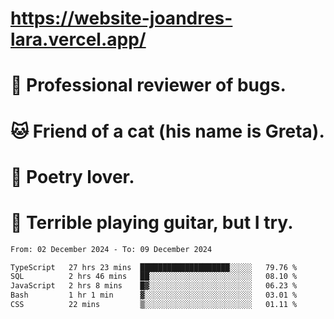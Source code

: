 # https://website-joandres-lara.vercel.app/
# 🐛 Professional reviewer of bugs.
# 🐱 Friend of a cat (his name is Greta).
# 📜 Poetry lover.
# 🎸 Terrible playing guitar, but I try.

<!--START_SECTION:waka-->

```txt
From: 02 December 2024 - To: 09 December 2024

TypeScript   27 hrs 23 mins  ████████████████████░░░░░   79.76 %
SQL          2 hrs 46 mins   ██░░░░░░░░░░░░░░░░░░░░░░░   08.10 %
JavaScript   2 hrs 8 mins    █▓░░░░░░░░░░░░░░░░░░░░░░░   06.23 %
Bash         1 hr 1 min      ▓░░░░░░░░░░░░░░░░░░░░░░░░   03.01 %
CSS          22 mins         ▒░░░░░░░░░░░░░░░░░░░░░░░░   01.11 %
```

<!--END_SECTION:waka-->
